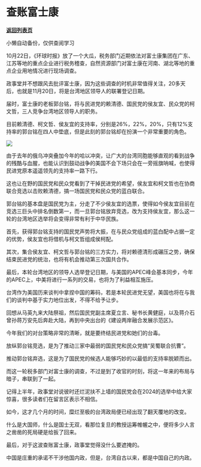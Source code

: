 # 查账富士康

[**返回列表页**](/gzh/政事堂2019)

小懒自动备份，仅供查阅学习

10月22日，《环球时报》放了一个大瓜，税务部门近期依法对富士康集团在广东、江苏等地的重点企业进行税务稽查，自然资源部门对富士康在河南、湖北等地的重点企业用地情况进行现场调查。  

政事堂并不想跟风去批评富士康，因为这些调查的时机非常值得关注，20多天后，也就是11月20日，将是台湾地区领导人的联署登记日期。

届时，富士康的老板郭台铭，将与民进党的赖清德、国民党的侯友宜、民众党的柯文哲，三人竞争台湾地区领导人的职务。

目前赖清德、柯文哲、侯友宜的支持率，分别是26%，22%，20%，只有12%支持率的郭台铭在四人中垫底，但是此刻的郭台铭却在扮演一个非常重要的角色。

![](https://mmbiz.qpic.cn/mmbiz_jpg/rxhS23yu8cOjYAjDriaUmLryx3VsSA956f2HxHuq6Eldm7KX8b6N4Ou9zUcdmT9AlIHJWFrA6v5aOtV59dkdxtA/640?wx_fmt=jpeg)

由于去年的俄乌冲突叠加今年的哈以冲突，让广大的台湾同胞能够直观的看到战争的残酷与血腥，也能认识到鼓动战争的美国不会下场只会在一旁摇旗呐喊，也使得民进党原本遥遥领先的支持率一路下行。

这也让在野的国民党和民众党看到了干掉民进党的希望，侯友宜和柯文哲也在协商联合竞选以击败赖清德，搞一场国民党和民众党的蓝白联合。

郭台铭的基本盘是国民党为主，分走了不少侯友宜的选票，使得如今侯友宜目前在竞选三巨头中排名倒数第一，而一旦郭台铭放弃竞选，改为支持侯友宜，那么这一轮的台湾地区选举将会变得非常有利于中华民族。

首先，获得郭台铭支持的国民党声势将大振，在与民众党组成的蓝白配中占据一定的优势，侯友宜也将借机与柯文哲组成侯柯配。

其次，集合侯友宜、柯文哲与郭台铭的三方实力，将对赖德清形成碾压之势，确保结束民进党的统治，也将有机会推动第三次国共合作。

最后，本轮台湾地区的领导人选举登记日期，与美国的APEC峰会基本同步，今年的APEC上，中美将进行一系列的交易，也将为了利益相互施压。

台湾作为美国历来谈判中拿捏中国的筹码，若是本轮民进党无望，美国也将在与我们的谈判中基于实力地位出发，不得不给予让步。

回想从马英九来大陆祭祖，然后国民党副主席夏立言、秘书长黄健庭，以及蒋介石曾孙蒋万安先后奔赴大陆，再到中央出台的《建设两岸融合发展示范区》。

今年我们的对台策略非常的清晰，就是要终结民进党和她们的台毒。

放纵郭台铭竞选，是为了推动三家中最弱的国民党和民众党搞“吴蜀联合抗曹”。

推动郭台铭弃选，这是为了国民党的候选人能够巧妙的以最低的支持率脱颖而出。

而这一轮税多部门对富士康的调查，不过是到了收官的时刻，将这一年来的布局与暗子，串联到了一起。

记得上半年，政事堂对说彼时还烂泥扶不上墙的国民党会在2024的选举中给大家惊喜，很多读者们在留言区表示不相信。

如今，这才几个月的时间，糜烂至极的台湾政局便已经出现了翻天覆地的改变。

什么是大国师，什么是国士无双，看那位复旦的教授运筹帷幄之中，便将多少人言之凿凿的死局硬是给扳了回来。

最后，对于这波查账富士康，政事堂觉得没什么要遮掩的。

中国是庄重的承诺不干涉他国内政，但是，台湾自古以来，都是中国自己的内政。  

